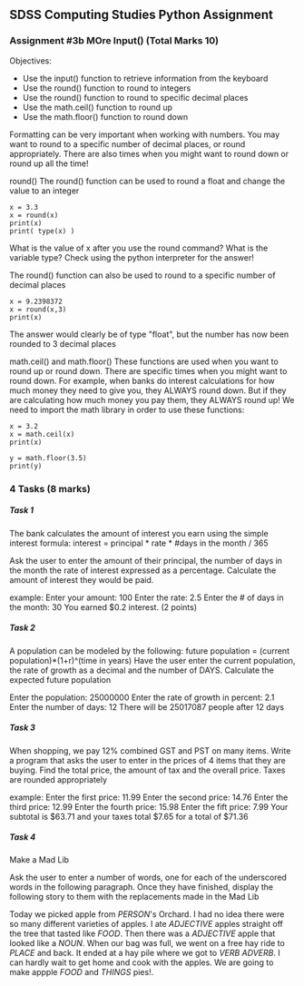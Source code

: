 ## SDSS Computing Studies Python Assignment
### Assignment #3b MOre Input() (Total Marks 10)

Objectives:
* Use the input() function to retrieve information from the keyboard
* Use the round() function to round to integers
* Use the round() function to round to specific decimal places
* Use the math.ceil() function to round up
* Use the math.floor() function to round down

Formatting can be very important when working with numbers.  You may want to round to a specific number of decimal places,  or round appropriately. There are also times when you might want to round down or round up all the time!

round()
The round() function can be used to round a float and change the value to an integer
```
x = 3.3
x = round(x)
print(x)
print( type(x) )
```
What is the value of x after you use the round command?
What is the variable type?
Check using the python interpreter for the answer!

The round() function can also be used to round to a specific number of decimal places
```
x = 9.2398372
x = round(x,3)
print(x)
```
The answer would clearly be of type "float", but the number has now been rounded to 3 decimal places

math.ceil() and math.floor()
These functions are used when you want to round up or round down.  There are specific times when you might want to round down.  For example, when banks do interest calculations for how much money they need to give you, they ALWAYS round down.  But if they are calculating how much money you pay them, they ALWAYS round up!
We need to import the math library in order to use these functions:
```
x = 3.2
x = math.ceil(x)
print(x)

y = math.floor(3.5)
print(y)
```

### 4 Tasks (8 marks)

##### Task 1
The bank calculates the amount of interest you earn using the simple interest formula:
interest = principal * rate * #days in the month / 365

Ask the user to enter the amount of their principal, the number of days in the month the rate of interest expressed as a percentage.  Calculate the amount of interest they would be paid.

example:
Enter your amount: 100
Enter the rate: 2.5
Enter the # of days in the month: 30
You earned $0.2 interest. 
(2 points) 

##### Task 2
A population can be modeled by the following:
future population = (current population)*(1+r)^(time in years) 
Have the user enter the current population, the rate of growth as a decimal and the number of DAYS.
Calculate the expected future population

Enter the population: 25000000
Enter the rate of growth in percent: 2.1
Enter the number of days: 12
There will be 25017087 people after 12 days

##### Task 3
When shopping, we pay 12% combined GST and PST on many items.  Write a program that asks the user to enter in the prices of 4 items that they are buying.  Find the total price, the amount of tax and the overall price.  Taxes are rounded appropriately

example:
Enter the first price: 11.99
Enter the second price: 14.76
Enter the third price: 12.99
Enter the fourth price: 15.98
Enter the fift price: 7.99
Your subtotal is $63.71 and your taxes total $7.65 for a total of $71.36

##### Task 4
Make a Mad Lib

Ask the user to enter a number of words, one for each of the underscored words in the following paragraph.  Once they have finished, display the following story to them with the replacements made in the Mad Lib

Today we picked apple from _PERSON_'s Orchard. I had no idea there were so many different varieties of apples. I ate _ADJECTIVE_ apples straight off the tree that tasted like _FOOD_. Then there was a _ADJECTIVE_ apple that looked like a _NOUN_.  When our bag was full, we went on a free hay ride to _PLACE_ and back. It ended at a hay pile where we got to _VERB_ _ADVERB_. I can hardly wait to get home and cook with the apples. We are going to make appple _FOOD_ and _THINGS_ pies!.
